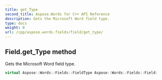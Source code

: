 ```yaml
---
title: get_Type
second_title: Aspose.Words for C++ API Reference
description: Gets the Microsoft Word field type. 
type: docs
weight: 0
url: /cpp/aspose.words.fields/field/get_type/
---
```

## Field.get_Type method


Gets the Microsoft Word field type.

```cpp
virtual Aspose::Words::Fields::FieldType Aspose::Words::Fields::Field::get_Type() const
```

